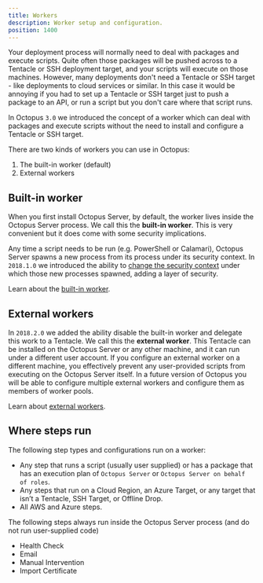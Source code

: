 ```yaml
---
title: Workers
description: Worker setup and configuration.
position: 1400
---
```


Your deployment process will normally need to deal with packages and execute scripts. Quite often those packages will be pushed across to a Tentacle or SSH deployment target, and your scripts will execute on those machines. However, many deployments don't need a Tentacle or SSH target - like deployments to cloud services or similar. In this case it would be annoying if you had to set up a Tentacle or SSH target just to push a package to an API, or run a script but you don't care where that script runs.

In Octopus `3.0` we introduced the concept of a worker which can deal with packages and execute scripts without the need to install and configure a Tentacle or SSH target.

There are two kinds of workers you can use in Octopus:

1. The built-in worker (default)
1. External workers

## Built-in worker

When you first install Octopus Server, by default, the worker lives inside the Octopus Server process. We call this the **built-in worker**. This is very convenient but it does come with some security implications.

Any time a script needs to be run (e.g. PowerShell or Calamari), Octopus Server spawns a new process from its process under its security context. In `2018.1.0` we introduced the ability to [change the security context](/docs/administration/workers/built-in-worker.md) under which those new processes spawned, adding a layer of security.

Learn about the [built-in worker](built-in-worker.md).

## External workers

In `2018.2.0` we added the ability disable the built-in worker and delegate this work to a Tentacle. We call this the **external worker**. This Tentacle can be installed on the Octopus Server or any other machine, and it can run under a different user account. If you configure an external worker on a different machine, you effectively prevent any user-provided scripts from executing on the Octopus Server itself. In a future version of Octopus you will be able to configure multiple external workers and configure them as members of worker pools.

Learn about [external workers](external-workers.md).

## Where steps run

The following step types and configurations run on a worker:

- Any step that runs a script (usually user supplied) or has a package that has an execution plan of `Octopus Server` or `Octopus Server on behalf of roles`.
- Any steps that run on a Cloud Region, an Azure Target, or any target that isn’t a Tentacle, SSH Target, or Offline Drop.
- All AWS and Azure steps.

The following steps always run inside the Octopus Server process (and do not run user-supplied code)

- Health Check
- Email
- Manual Intervention
- Import Certificate
